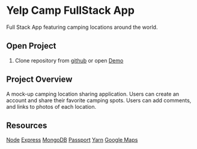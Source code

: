 
# Yelp Camp FullStack App

Full Stack App featuring camping locations around the world. 

## Open Project

1. Clone repository from [github](https://github.com/ajames20/web-dev-bootcamp/tree/master/Node/yelp_camp) or open [Demo](https://thawing-oasis-42927.herokuapp.com/)


## Project Overview

A mock-up camping location sharing application. Users can create an account and share their favorite camping spots. Users can add comments, and links to photos of each location.  

## Resources

[Node](https://nodejs.org/en/)
[Express](https://expressjs.com/)
[MongoDB](https://www.mongodb.com/)
[Passport](http://passportjs.org/)
[Yarn](https://yarnpkg.com/en/)
[Google Maps](https://developers.google.com/maps/documentation/)